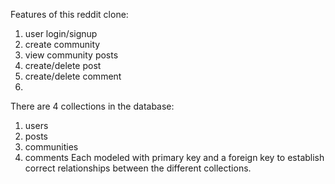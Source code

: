 Features of this reddit clone:
1. user login/signup
2. create community
3. view community posts
4. create/delete post
5. create/delete comment
5. 

There are 4 collections in the database:
1. users
2. posts
3. communities
4. comments
Each modeled with primary key and a foreign key to establish correct relationships between the different collections.
